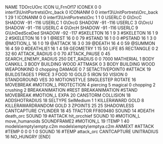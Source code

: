 NAME 			TDOrcUOrc
ICON 			U_FrnOf17
ICONEX 0 0 interf3\UnitPortrets\Orc_back 0
ICONANM 0 0 interf3\UnitPortrets\Orc_back 1 29 1
ICONANM 0 0 interf3\UnitPortrets\Orc 1 1 0
USERLC 			0 G\OrcC SHADOW -91 -116
USERLC 			1 G\OrcG SHADOW -91 -116
USERLC 			3 G\OrcU SHADOW -91 -116
USERLC 			4 G\OrcH SHADOW -91 -116
USERLC 			9 G\UnDedSceDed SHADOW -92 -117
#SKELETON               16 1 9 3
#SKELETON               16 1 9 2
#SKELETON               16 1 9 1
@REST      		16 0 0 79
#STAND     		16 1 0 0
#PSTAND    		16 1 3 0
@MOTION_L  		16 1 0 19
@ATTACK    		16 3 0 39
@DEATH     		16 4 0 59
@SUMMON     		16 4 59 0 
#DEATHLIE1 		16 1 4 59
GEOMETRY 		1 15 50
LIFE     		85
RECTANGLE 		0 2 32 60
ATTACK_RADIUS 		0 0 70
ATTACK_PAUSE 		0 45
SEARCH_ENEMY_RADIUS 	250
DET_RADIUS 		0 0 7000
MATHERIAL 		1 BODY
CANKILL 3 BODY BUILDING WOOD 
ATTMASK 0 3 BODY BUILDING WOOD
WEAPONKIND 		0 chopping
DAMAGE   		0 7
SETACTIVEPOINT0		#ATTACK 19
BUILDSTAGES 		1
PRICE 			3 FOOD 10 GOLD 5 IRON 50
VISION 			0
STANDGROUND
VES 			30
MOTIONSTYLE 		SINGLESTEP
ROTATE 			16
MOVEBREAK 		#MOTION_L
PROTECTION 		4 piercing 5 magical 0 chopping 2 crushing 2
BREAKANIMATION 		#REST
BREAKANIMATION 		#STAND
MOVEBREAK 		#MOTION_L
EXPA 			20
CANSTORM
COLLISION 18
ADDSHOTRADIUS 18
SELTYPE SelMedium 1 1
KILLERAWARD             GOLD 8
KILLERAWARDRANDOM       GOLD 3
ZPOINTS 25 25
SHADOWLESS
CANTCAPTURE
CYLINDER 18 45
TFACTOR FF809480
SOUND 14 #DEATH death_orc
SOUND 19 #ATTACK hit_orcchief
SOUND 10 #MOTION_L move_humanoids
SOUNDFRAME2 #MOTION_L 19
!TEMP  1 40 models\empty\empty.c2m models\empty\emptya.c2m
ANMEXT #ATTACK #TEMP 0 0 0 1 0
SOUND 16 #TEMP attack_orc
CANTCAPTURE
UNITRADIUS 16
NO_HUNGRY
[END]
